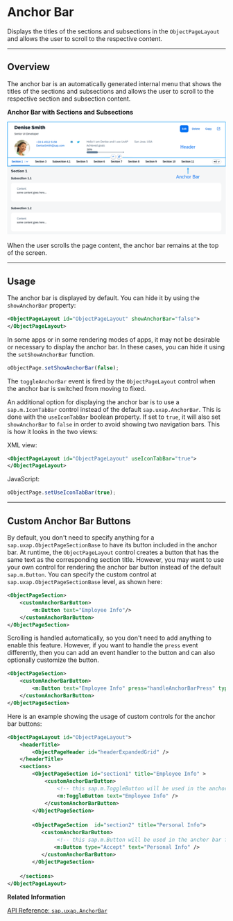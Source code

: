<!-- loio370b67986497463187336fa130aebbf1 -->

# Anchor Bar

Displays the titles of the sections and subsections in the `ObjectPageLayout` and allows the user to scroll to the respective content.

***

<a name="loio370b67986497463187336fa130aebbf1__section_zyk_srs_ncb"/>

## Overview

The anchor bar is an automatically generated internal menu that shows the titles of the sections and subsections and allows the user to scroll to the respective section and subsection content.

  
  
**Anchor Bar with Sections and Subsections**

![](images/loio7023c14765ae4e47924fe6ee29baf8c3_LowRes.png "Anchor Bar with Sections and Subsections")

When the user scrolls the page content, the anchor bar remains at the top of the screen.

***

<a name="loio370b67986497463187336fa130aebbf1__section_xxc_xc1_4cb"/>

## Usage

The anchor bar is displayed by default. You can hide it by using the `showAnchorBar` property:

```xml
<ObjectPageLayout id="ObjectPageLayout" showAnchorBar="false">
</ObjectPageLayout>
```

In some apps or in some rendering modes of apps, it may not be desirable or necessary to display the anchor bar. In these cases, you can hide it using the `setShowAnchorBar` function.

```js
oObjectPage.setShowAnchorBar(false);
```

The `toggleAnchorBar` event is fired by the `ObjectPageLayout` control when the anchor bar is switched from moving to fixed.

An additional option for displaying the anchor bar is to use a `sap.m.IconTabBar` control instead of the default `sap.uxap.AnchorBar`. This is done with the `useIconTabBar` boolean property. If set to `true`, it will also set `showAnchorBar` to `false` in order to avoid showing two navigation bars. This is how it looks in the two views:

XML view:

```xml
<ObjectPageLayout id="ObjectPageLayout" useIconTabBar="true">
</ObjectPageLayout>
```

JavaScript:

```js
oObjectPage.setUseIconTabBar(true);
```

***

## Custom Anchor Bar Buttons

By default, you don't need to specify anything for a `sap.uxap.ObjectPageSectionBase` to have its button included in the anchor bar. At runtime, the `ObjectPageLayout` control creates a button that has the same text as the corresponding section title. However, you may want to use your own control for rendering the anchor bar button instead of the default `sap.m.Button`. You can specify the custom control at `sap.uxap.ObjectPageSectionBase` level, as shown here:

```xml
<ObjectPageSection>
    <customAnchorBarButton>
        <m:Button text="Employee Info"/>
    </customAnchorBarButton>
</ObjectPageSection>
```

Scrolling is handled automatically, so you don't need to add anything to enable this feature. However, if you want to handle the `press` event differently, then you can add an event handler to the button and can also optionally customize the button.

```xml
<ObjectPageSection>
    <customAnchorBarButton>
        <m:Button text="Employee Info" press="handleAnchorBarPress" type="Transparent"/>
    </customAnchorBarButton>
</ObjectPageSection>
```

Here is an example showing the usage of custom controls for the anchor bar buttons:

```xml
<ObjectPageLayout id="ObjectPageLayout">       
    <headerTitle>
        <ObjectPageHeader id="headerExpandedGrid" />
    </headerTitle>
    <sections>
        <ObjectPageSection id="section1" title="Employee Info" >
            <customAnchorBarButton>
                <!-- this sap.m.ToggleButton will be used in the anchor bar for navigating to that section -->
                <m:ToggleButton text="Employee Info" />
            </customAnchorBarButton>
        </ObjectPageSection>

        <ObjectPageSection  id="section2" title="Personal Info">
           <customAnchorBarButton>
                <!-- this sap.m.Button will be used in the anchor bar for navigating to that section -->
               <m:Button type="Accept" text="Personal Info" />
           </customAnchorBarButton>
        </ObjectPageSection>

    </sections>
</ObjectPageLayout>
```

**Related Information**  


[API Reference: `sap.uxap.AnchorBar`](https://ui5.sap.com/#/api/sap.uxap.AnchorBar)

